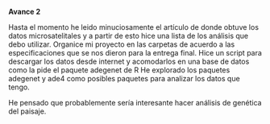 **Avance 2**

Hasta el momento he leido minuciosamente el artículo de donde obtuve los datos microsatelitales y a partir de esto hice una lista de los análisis que debo utilizar.
Organice mi proyecto en las carpetas de acuerdo a las especificaciones que se nos dieron para la entrega final.
Hice un script para descargar los datos desde internet y acomodarlos en una base de datos como la pide el paquete adegenet de R
He explorado los paquetes adegenet y ade4 como posibles paquetes para analizar los datos que tengo.

He pensado que probablemente sería interesante hacer análisis de genética del paisaje.

